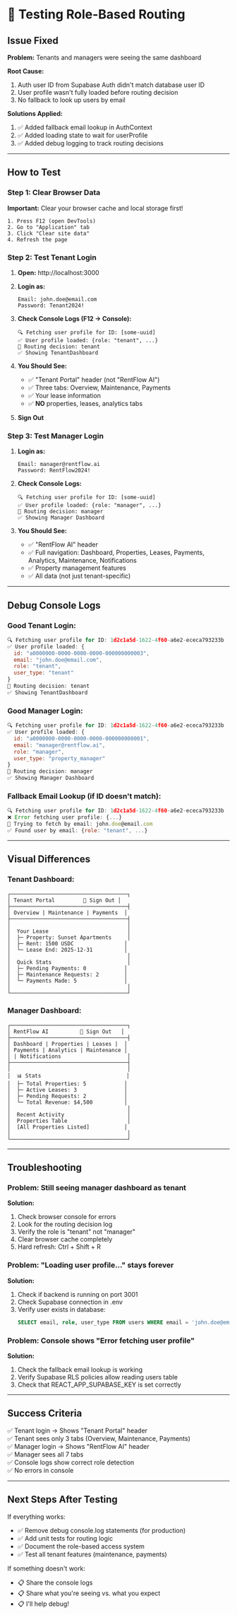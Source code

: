 # 🧪 Testing Role-Based Routing

## Issue Fixed

**Problem:** Tenants and managers were seeing the same dashboard

**Root Cause:** 
1. Auth user ID from Supabase Auth didn't match database user ID
2. User profile wasn't fully loaded before routing decision
3. No fallback to look up users by email

**Solutions Applied:**
1. ✅ Added fallback email lookup in AuthContext
2. ✅ Added loading state to wait for userProfile
3. ✅ Added debug logging to track routing decisions

---

## How to Test

### Step 1: Clear Browser Data

**Important:** Clear your browser cache and local storage first!

```
1. Press F12 (open DevTools)
2. Go to "Application" tab
3. Click "Clear site data"
4. Refresh the page
```

### Step 2: Test Tenant Login

1. **Open:** http://localhost:3000
2. **Login as:**
   ```
   Email: john.doe@email.com
   Password: Tenant2024!
   ```

3. **Check Console Logs (F12 → Console):**
   ```
   🔍 Fetching user profile for ID: [some-uuid]
   ✅ User profile loaded: {role: "tenant", ...}
   🔀 Routing decision: tenant
   ✅ Showing TenantDashboard
   ```

4. **You Should See:**
   - ✅ "Tenant Portal" header (not "RentFlow AI")
   - ✅ Three tabs: Overview, Maintenance, Payments
   - ✅ Your lease information
   - ✅ **NO** properties, leases, analytics tabs

5. **Sign Out**

### Step 3: Test Manager Login

1. **Login as:**
   ```
   Email: manager@rentflow.ai
   Password: RentFlow2024!
   ```

2. **Check Console Logs:**
   ```
   🔍 Fetching user profile for ID: [some-uuid]
   ✅ User profile loaded: {role: "manager", ...}
   🔀 Routing decision: manager
   ✅ Showing Manager Dashboard
   ```

3. **You Should See:**
   - ✅ "RentFlow AI" header
   - ✅ Full navigation: Dashboard, Properties, Leases, Payments, Analytics, Maintenance, Notifications
   - ✅ Property management features
   - ✅ All data (not just tenant-specific)

---

## Debug Console Logs

### Good Tenant Login:
```javascript
🔍 Fetching user profile for ID: 1d2c1a5d-1622-4f60-a6e2-ececa793233b
✅ User profile loaded: {
  id: "a0000000-0000-0000-0000-000000000003",
  email: "john.doe@email.com",
  role: "tenant",
  user_type: "tenant"
}
🔀 Routing decision: tenant
✅ Showing TenantDashboard
```

### Good Manager Login:
```javascript
🔍 Fetching user profile for ID: 1d2c1a5d-1622-4f60-a6e2-ececa793233b
✅ User profile loaded: {
  id: "a0000000-0000-0000-0000-000000000001",
  email: "manager@rentflow.ai", 
  role: "manager",
  user_type: "property_manager"
}
🔀 Routing decision: manager
✅ Showing Manager Dashboard
```

### Fallback Email Lookup (if ID doesn't match):
```javascript
🔍 Fetching user profile for ID: 1d2c1a5d-1622-4f60-a6e2-ececa793233b
❌ Error fetching user profile: {...}
🔄 Trying to fetch by email: john.doe@email.com
✅ Found user by email: {role: "tenant", ...}
```

---

## Visual Differences

### Tenant Dashboard:
```
┌─────────────────────────────────────┐
│ Tenant Portal         👤 Sign Out │
├─────────────────────────────────────┤
│ Overview | Maintenance | Payments  │
├─────────────────────────────────────┤
│                                     │
│  Your Lease                         │
│  ├─ Property: Sunset Apartments     │
│  ├─ Rent: 1500 USDC                │
│  └─ Lease End: 2025-12-31          │
│                                     │
│  Quick Stats                        │
│  ├─ Pending Payments: 0            │
│  ├─ Maintenance Requests: 2        │
│  └─ Payments Made: 5               │
│                                     │
└─────────────────────────────────────┘
```

### Manager Dashboard:
```
┌─────────────────────────────────────┐
│ RentFlow AI          👤 Sign Out   │
├─────────────────────────────────────┤
│ Dashboard | Properties | Leases |  │
│ Payments | Analytics | Maintenance │
│ | Notifications                     │
├─────────────────────────────────────┤
│                                     │
│  📊 Stats                           │
│  ├─ Total Properties: 5            │
│  ├─ Active Leases: 3               │
│  ├─ Pending Requests: 2            │
│  └─ Total Revenue: $4,500          │
│                                     │
│  Recent Activity                    │
│  Properties Table                   │
│  [All Properties Listed]           │
│                                     │
└─────────────────────────────────────┘
```

---

## Troubleshooting

### Problem: Still seeing manager dashboard as tenant

**Solution:**
1. Check browser console for errors
2. Look for the routing decision log
3. Verify the role is "tenant" not "manager"
4. Clear browser cache completely
5. Hard refresh: Ctrl + Shift + R

### Problem: "Loading user profile..." stays forever

**Solution:**
1. Check if backend is running on port 3001
2. Check Supabase connection in .env
3. Verify user exists in database:
   ```sql
   SELECT email, role, user_type FROM users WHERE email = 'john.doe@email.com';
   ```

### Problem: Console shows "Error fetching user profile"

**Solution:**
1. Check the fallback email lookup is working
2. Verify Supabase RLS policies allow reading users table
3. Check that REACT_APP_SUPABASE_KEY is set correctly

---

## Success Criteria

✅ Tenant login → Shows "Tenant Portal" header  
✅ Tenant sees only 3 tabs (Overview, Maintenance, Payments)  
✅ Manager login → Shows "RentFlow AI" header  
✅ Manager sees all 7 tabs  
✅ Console logs show correct role detection  
✅ No errors in console  

---

## Next Steps After Testing

If everything works:
- ✅ Remove debug console.log statements (for production)
- ✅ Add unit tests for routing logic
- ✅ Document the role-based access system
- ✅ Test all tenant features (maintenance, payments)

If something doesn't work:
- 📋 Share the console logs
- 📋 Share what you're seeing vs. what you expect
- 📋 I'll help debug!
